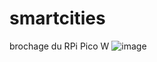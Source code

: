 # smartcities
brochage du RPi Pico W
![image](https://github.com/hepl-scheen/smartcities/assets/158835010/20d19fc4-b9c3-4903-9ec8-b62cda90aee3)
